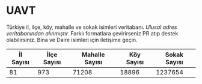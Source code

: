 # UAVT
Türkiye il, ilçe, köy, mahalle ve sokak isimleri veritabanı. *Ulusal adres veritabanından alınmıştır.* Farklı formatlara çevirirseniz PR atıp destek olabilirsiniz. Bina ve Daire isimleri için iletişime geçin.

| İl Sayısı | İlçe Sayısı | Mahalle Sayısı | Köy Sayısı | Sokak Sayısı |
| ------------- | ------------- | ------------- | ------------- | ------------- |
| 81 | 973 | 71208 | 18896 | 1237654 |
